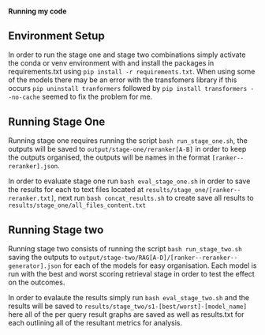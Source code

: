 #### Running my code
## Environment Setup
In order to run the stage one and stage two combinations simply activate the conda or venv environment with
and install the packages in requirements.txt using `pip install -r requirements.txt`.  When using some of the models
there may be an error with the transfomers library if this occurs `pip uninstall tranformers` followed by
`pip install transformers --no-cache` seemed to fix the problem for me.  

## Running Stage One
Running stage one requires running the script `bash run_stage_one.sh`, the outputs will be saved to `output/stage-one/reranker[A-B]`
in order to keep the outputs organised, the outputs will be names in the format `[ranker--reranker].json`.

In order to evaluate stage one run `bash eval_stage_one.sh` in order to save the results for each to text files located at 
`results/stage_one/[ranker--reranker.txt]`, next run `bash concat_results.sh` to create save all results to `results/stage_one/all_files_content.txt`

## Running Stage two
Running stage two consists of running the script `bash run_stage_two.sh` saving the outputs to `output/stage-two/RAG[A-D]/[ranker--reranker--generator].json`
for each of the models for easy organisation.  Each model is run with the best and worst scoring retrieval stage in order to test the effect on the outcomes.

In order to evalaute the results simply run `bash eval_stage_two.sh` and the results will be saved to `results/stage_two/s1-[best/worst]-[model_name]`
here all of the per query result graphs are saved as well as results.txt for each outlining all of the resultant metrics for analysis.

